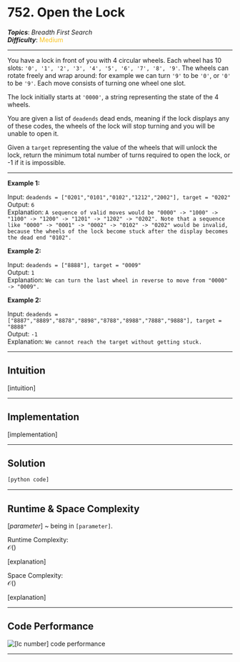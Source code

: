 # 752. Open the Lock
***Topics***: *Breadth First Search*  
***Difficulty***: <span style="color: #fac31d;">Medium</span>
<!-- green: #46c6c2, yellow: #fac31d, red: #f8615c-->
---
You have a lock in front of you with 4 circular wheels. Each wheel has 10 slots: `'0', '1', '2', '3', '4', '5', '6', '7', '8', '9'`. The wheels can rotate freely and wrap around: for example we can turn `'9'` to be `'0'`, or `'0'` to be `'9'`. Each move consists of turning one wheel one slot.

The lock initially starts at `'0000'`, a string representing the state of the 4 wheels.

You are given a list of `deadends` dead ends, meaning if the lock displays any of these codes, the wheels of the lock will stop turning and you will be unable to open it.

Given a `target` representing the value of the wheels that will unlock the lock, return the minimum total number of turns required to open the lock, or -1 if it is impossible.

---
**Example 1:**  

Input: `deadends = ["0201","0101","0102","1212","2002"], target = "0202"`  
Output: `6`  
Explanation: `A sequence of valid moves would be "0000" -> "1000" -> "1100" -> "1200" -> "1201" -> "1202" -> "0202".
Note that a sequence like "0000" -> "0001" -> "0002" -> "0102" -> "0202" would be invalid,
because the wheels of the lock become stuck after the display becomes the dead end "0102".`

**Example 2:**  

Input: `deadends = ["8888"], target = "0009"`  
Output: `1`  
Explanation: `We can turn the last wheel in reverse to move from "0000" -> "0009".` 

**Example 2:**  

Input: `deadends = ["8887","8889","8878","8898","8788","8988","7888","9888"], target = "8888"`  
Output: `-1`  
Explanation: `We cannot reach the target without getting stuck.` 

---
## Intuition
[intuition]

---
## Implementation
[implementation]

---
## Solution
```python
[python code]
```
---
## Runtime & Space Complexity
$[parameter]$ ~ being in `[parameter]`.  

Runtime Complexity:  
$\mathcal{O}()$

[explanation]

Space Complexity:  
$\mathcal{O}()$

[explanation]

---
## Code Performance
![[lc number] code performance](path/to/file)

---